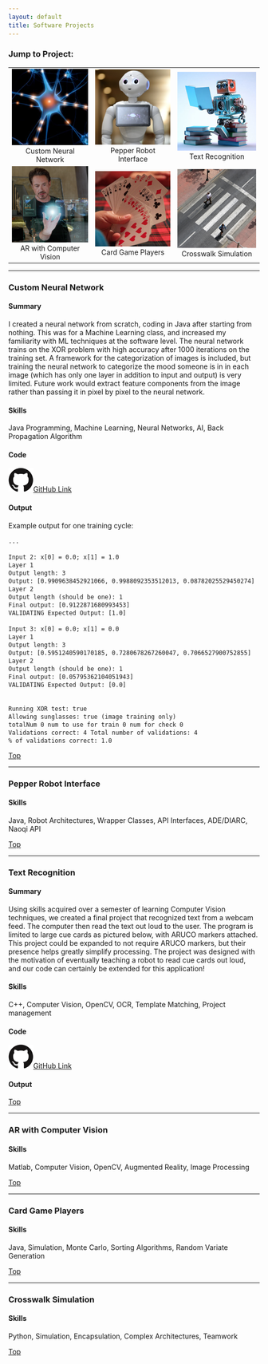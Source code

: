 ```yaml
---
layout: default
title: Software Projects
---
```


### [](#top)Jump to Project:

| | | |
|:-:|:-:|:-:|
| [![Programming a neural network from scratch](assets/neuron.png)](#custom-neural-network) <br> Custom Neural Network| [![](assets/pepper.png)](#pepper-robot-interface) <br> Pepper Robot Interface| [![](assets/readingRobot.png)](#text-recognition) <br> Text Recognition  |
| [![](assets/hologram.png)](#ar-with-computer-vision) <br> AR with Computer Vision| [![](assets/cards.png)](#card-game-players) <br> Card Game Players| [![](assets/crosswalk.png)](#crosswalk-simulation) <br> Crosswalk Simulation |




* * *
### [](#neuron)Custom Neural Network

#### Summary
I created a neural network from scratch, coding in Java after starting from nothing. This was for a Machine Learning class, and increased my familiarity with ML techniques at the software level. The neural network trains on the XOR problem with high accuracy after 1000 iterations on the training set. A framework for the categorization of images is included, but training the neural network to categorize the mood someone is in in each image (which has only one layer in addition to input and output) is very limited. Future work would extract feature components from the image rather than passing it in pixel by pixel to the neural network.
#### Skills
Java Programming, Machine Learning, Neural Networks, AI, Back Propagation Algorithm
#### Code
![](assets/giticon.png)[GitHub Link](https://github.com/nearsr/NeuralNetwork)
#### Output
Example output for one training cycle:

```
...

Input 2: x[0] = 0.0; x[1] = 1.0
Layer 1
Output length: 3
Output: [0.9909638452921066, 0.9988092353512013, 0.08782025529450274]
Layer 2
Output length (should be one): 1
Final output: [0.9122871680993453]
VALIDATING Expected Output: [1.0]

Input 3: x[0] = 0.0; x[1] = 0.0
Layer 1
Output length: 3
Output: [0.5951240590170185, 0.7280678267260047, 0.7066527900752855]
Layer 2
Output length (should be one): 1
Final output: [0.05795362104051943]
VALIDATING Expected Output: [0.0]


Running XOR test: true
Allowing sunglasses: true (image training only)
totalNum 0 num to use for train 0 num for check 0
Validations correct: 4 Total number of validations: 4
% of validations correct: 1.0
```
[Top](#jump-to-project)
* * *

### [](#pepper)Pepper Robot Interface

#### Skills
Java, Robot Architectures, Wrapper Classes, API Interfaces, ADE/DIARC, Naoqi API

[Top](#jump-to-project)


* * *

### [](#readingRobot)Text Recognition

#### Summary
Using skills acquired over a semester of learning Computer Vision techniques, we created a final project that recognized text from a webcam feed. The computer then read the text out loud to the user. The program is limited to large cue cards as pictured below, with ARUCO markers attached. This project could be expanded to not require ARUCO markers, but their presence helps greatly simplify processing. The project was designed with the motivation of eventually teaching a robot to read cue cards out loud, and our code can certainly be extended for this application!
#### Skills
C++, Computer Vision, OpenCV, OCR, Template Matching, Project management
#### Code
![](assets/giticon.png)[GitHub Link](https://github.com/nearsr/CompVisionFinal)
#### Output


[Top](#jump-to-project)


* * *

### [](#hologram)AR with Computer Vision

#### Skills
Matlab, Computer Vision, OpenCV, Augmented Reality, Image Processing

[Top](#jump-to-project)


* * *

### [](#cards)Card Game Players

#### Skills
Java, Simulation, Monte Carlo, Sorting Algorithms, Random Variate Generation


[Top](#jump-to-project)


* * *

### [](#crosswalk)Crosswalk Simulation

#### Skills
Python, Simulation, Encapsulation, Complex Architectures, Teamwork


[Top](#jump-to-project)
